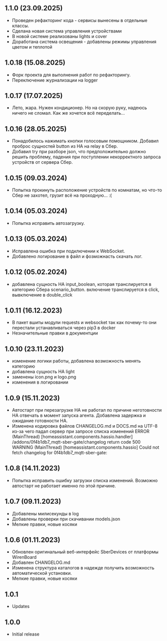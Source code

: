 ﻿## 1.1.0 (23.09.2025)

- Проведен рефакторинг кода - сервисы вынесены в отдельные классы.
- Сделана новая система управления устройствами
- В новой системе реализованы lights и cover
- Доработана система освещения - добавлены режимы управления цветом и теплотой

## 1.0.18 (15.08.2025)

- Форк проекта для выполнения работ по рефакторингу.
- Переключение журнализации на logger

## 1.0.17 (17.07.2025)

- Лето, жара. Нужен кондиционер. Но на скорую руку, надеюсь ничего не сломал.
Как же хочется всё переделать...

## 1.0.16 (28.05.2025)

- Понадобилось нажимать кнопки голосовым помощником.
Добавил проброс сущностей button из HA на relay в Сбер.
- Добавил try при разборе json, что предположительно должно решить проблему,
падения при поступлении некорректного запроса устройств от сервера Сбер.

## 1.0.15 (09.03.2024)

- Попытка прокинуть расположение устройств по комнатам, но что-то Сбер не захотел,
грузит всё на проходную... :(

## 1.0.14 (05.03.2024)

- Попытка исправить автозагрузку.

## 1.0.13 (05.03.2024)

- Исправлена ошибка при подключении к WebSocket.
- Добавлено логирование в файл и фозможнасть скачать лог.

## 1.0.12 (05.02.2024)

- добавлена сущность HA input_boolean, которая транслируется в категорию Сбера scenario_button.
включение транслируется в click, вывключение в double_click

## 1.0.11 (16.12.2023)

- В пакет вшиты модули requests и websocket
  так как почему-то они перестали устанавливаться через pip3 в docker
- Незначительные правки в документции

## 1.0.10 (23.11.2023)

- изменение логики работы, добавлена возможность менять категорию
- добавлена сущность HA light
- заменены icon.png и logo.png
- изменения в логировании

## 1.0.9 (15.11.2023)

- Автостарт при перезагрузке HA не работал по причине неготовности HA отвечать в момент
  запуска агента. Добавлена задержка и ожидание готовности HA.
- Изменена кодировка файлов CHANGELOG.md и DOCS.md на UTF-8
из-за чего падал сервер при запросе списка изменений
ERROR (MainThread) [homeassistant.components.hassio.handler] /addons/0f4b1db7_mqtt-sber-gate/changelog return code 500
WARNING (MainThread) [homeassistant.components.hassio] Could not fetch changelog for 0f4b1db7_mqtt-sber-gate:

## 1.0.8 (14.11.2023)

- Попытка исправить ошибку загрузки списка изменений.
  Возможно автостарт не работает именно по этой причине.

## 1.0.7 (09.11.2023)

- Добавлены милисекунды в log
- Добавлены проверки при скачивании models.json
- Мелкие правки, новые косяки

## 1.0.6 (01.11.2023)

- Обновлен оригинальный веб-интерфейс SberDevices от платформы WirenBoard
- Добавлен CHANGELOG.md
- Изменена структура каталогов в надежде получить возможность автоматической установки.
- Мелкие правки, новые косяки

## 1.0.1

- Updates

## 1.0.0

- Initial release
